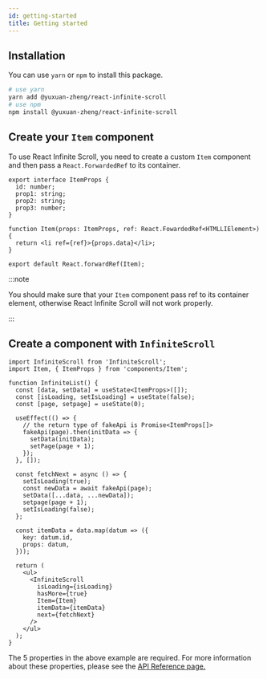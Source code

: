 ```yaml
---
id: getting-started
title: Getting started
---
```


## Installation

You can use `yarn` or `npm` to install this package.

```bash
# use yarn
yarn add @yuxuan-zheng/react-infinite-scroll
# use npm
npm install @yuxuan-zheng/react-infinite-scroll
```

## Create your `Item` component

To use React Infinite Scroll, you need to create a custom `Item` component and then pass a `React.ForwardedRef` to its container.

```tsx
export interface ItemProps {
  id: number;
  prop1: string;
  prop2: string;
  prop3: number;
}

function Item(props: ItemProps, ref: React.FowardedRef<HTMLLIElement>) {
  return <li ref={ref}>{props.data}</li>;
}

export default React.forwardRef(Item);
```

:::note

You should make sure that your `Item` component pass ref to its container element, otherwise React Infinite Scroll will not work properly.

:::

## Create a component with `InfiniteScroll`

```tsx
import InfiniteScroll from 'InfiniteScroll';
import Item, { ItemProps } from 'components/Item';

function InfiniteList() {
  const [data, setData] = useState<ItemProps>([]);
  const [isLoading, setIsLoading] = useState(false);
  const [page, setpage] = useState(0);

  useEffect(() => {
    // the return type of fakeApi is Promise<ItemProps[]>
    fakeApi(page).then(initData => {
      setData(initData);
      setPage(page + 1);
    });
  }, []);

  const fetchNext = async () => {
    setIsLoading(true);
    const newData = await fakeApi(page);
    setData([...data, ...newData]);
    setpage(page + 1);
    setIsLoading(false);
  };

  const itemData = data.map(datum => ({
    key: datum.id,
    props: datum,
  }));

  return (
    <ul>
      <InfiniteScroll
        isLoading={isLoading}
        hasMore={true}
        Item={Item}
        itemData={itemData}
        next={fetchNext}
      />
    </ul>
  );
}
```

The 5 properties in the above example are required. For more information about these properties, please see the [API Reference page.](api/InfiniteScroll.md)
